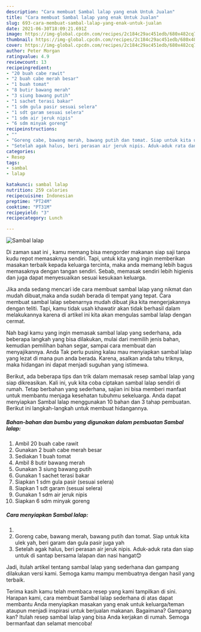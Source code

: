 ```yaml
---
description: "Cara membuat Sambal lalap yang enak Untuk Jualan"
title: "Cara membuat Sambal lalap yang enak Untuk Jualan"
slug: 693-cara-membuat-sambal-lalap-yang-enak-untuk-jualan
date: 2021-06-30T18:09:21.691Z
image: https://img-global.cpcdn.com/recipes/2c184c29ac451edb/680x482cq70/sambal-lalap-foto-resep-utama.jpg
thumbnail: https://img-global.cpcdn.com/recipes/2c184c29ac451edb/680x482cq70/sambal-lalap-foto-resep-utama.jpg
cover: https://img-global.cpcdn.com/recipes/2c184c29ac451edb/680x482cq70/sambal-lalap-foto-resep-utama.jpg
author: Peter Morgan
ratingvalue: 4.9
reviewcount: 13
recipeingredient:
- "20 buah cabe rawit"
- "2 buah cabe merah besar"
- "1 buah tomat"
- "8 butir bawang merah"
- "3 siung bawang putih"
- "1 sachet terasi bakar"
- "1 sdm gula pasir sesuai selera"
- "1 sdt garam sesuai selera"
- "1 sdm air jeruk nipis"
- "6 sdm minyak goreng"
recipeinstructions:
- ""
- "Goreng cabe, bawang merah, bawang putih dan tomat. Siap untuk kita ulek yah, beri garam dan gula pasir juga yah"
- "Setelah agak halus, beri perasan air jeruk nipis. Aduk-aduk rata dan siap untuk di santap bersama lalapan dan nasi hangat😊"
categories:
- Resep
tags:
- sambal
- lalap

katakunci: sambal lalap 
nutrition: 259 calories
recipecuisine: Indonesian
preptime: "PT24M"
cooktime: "PT31M"
recipeyield: "3"
recipecategory: Lunch

---
```



![Sambal lalap](https://img-global.cpcdn.com/recipes/2c184c29ac451edb/680x482cq70/sambal-lalap-foto-resep-utama.jpg)

Di zaman  saat ini , kamu memang bisa mengorder makanan siap saji tanpa kudu repot memasaknya sendiri. Tapi, untuk kita yang ingin memberikan masakan terbaik kepada keluarga tercinta, maka anda memang lebih bagus memasaknya dengan tangan sendiri. Sebab, memasak sendiri lebih higienis dan juga dapat menyesuaikan sesuai kesukaan keluarga.

Jika anda sedang mencari ide cara membuat sambal lalap yang nikmat dan mudah dibuat,maka anda sudah berada di tempat yang tepat. Cara membuat sambal lalap  sebenarnya mudah dibuat jika kita mengerjakannya dengan teliti. Tapi, kamu tidak usah khawatir akan tidak berhasil dalam melakukannya 
karena di artikel ini kita akan mengulas sambal lalap dengan cermat.  



Nah bagi kamu yang ingin memasak sambal lalap yang sederhana, ada beberapa langkah yang bisa dilakukan, mulai dari memilih jenis bahan, kemudian pemilihan bahan segar, sampai cara membuat dan menyajikannya. Anda Tak perlu pusing kalau mau menyiapkan sambal lalap yang lezat di mana pun anda berada. Karena, asalkan anda  tahu triknya, maka hidangan ini dapat menjadi suguhan yang istimewa.

Berikut, ada beberapa tips dan trik dalam memasak resep sambal lalap yang siap dikreasikan. Kali ini, yuk kita coba ciptakan sambal lalap sendiri di rumah. Tetap berbahan yang sederhana, sajian ini bisa memberi manfaat untuk membantu menjaga kesehatan tubuhmu sekeluarga. Anda dapat menyiapkan Sambal lalap menggunakan 10 bahan dan 3 tahap pembuatan. Berikut ini langkah-langkah untuk membuat hidangannya.

<!--inarticleads1-->

##### Bahan-bahan dan bumbu yang digunakan dalam pembuatan Sambal lalap:

1. Ambil 20 buah cabe rawit
1. Gunakan 2 buah cabe merah besar
1. Sediakan 1 buah tomat
1. Ambil 8 butir bawang merah
1. Gunakan 3 siung bawang putih
1. Gunakan 1 sachet terasi bakar
1. Siapkan 1 sdm gula pasir (sesuai selera)
1. Siapkan 1 sdt garam (sesuai selera)
1. Gunakan 1 sdm air jeruk nipis
1. Siapkan 6 sdm minyak goreng




<!--inarticleads2-->

##### Cara menyiapkan Sambal lalap:

1. 
1. Goreng cabe, bawang merah, bawang putih dan tomat. Siap untuk kita ulek yah, beri garam dan gula pasir juga yah
1. Setelah agak halus, beri perasan air jeruk nipis. Aduk-aduk rata dan siap untuk di santap bersama lalapan dan nasi hangat😊




Jadi, itulah artikel tentang  sambal lalap  yang sederhana dan gampang dilakukan versi kami. Semoga kamu mampu membuatnya dengan hasil yang terbaik. 

Terima kasih kamu telah membaca resep yang kami tampilkan di sini. Harapan kami, cara membuat  Sambal lalap sederhana di atas dapat membantu Anda menyiapkan masakan yang enak untuk keluarga/teman ataupun menjadi inspirasi untuk berjualan makanan. Bagaimana? Gampang kan? Itulah resep sambal lalap yang bisa Anda kerjakan di rumah. Semoga bermanfaat dan selamat mencoba!

